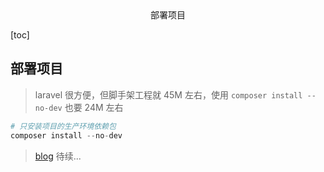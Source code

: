 <center>部署项目</center>





[toc]







## 部署项目

> laravel 很方便，但脚手架工程就 45M 左右，使用 `composer install --no-dev` 也要 24M 左右

```php
# 只安装项目的生产环境依赖包
composer install --no-dev
```

> [blog](https://learnku.com/laravel/t/18863)  待续...





















